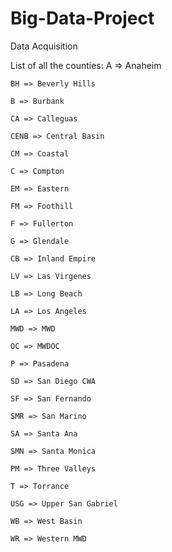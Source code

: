 # Big-Data-Project
Data Acquisition

List of all the counties:
	A => Anaheim
	
	BH => Beverly Hills
	
	B => Burbank
	
	CA => Calleguas
	
	CENB => Central Basin
	
	CM => Coastal
	
	C => Compton
	
	EM => Eastern
	
	FM => Foothill
	
	F => Fullerton
	
	G => Glendale
	
	CB => Inland Empire
	
	LV => Las Virgenes
	
	LB => Long Beach
	
	LA => Los Angeles
	
	MWD => MWD
	
	OC => MWDOC
	
	P => Pasadena
	
	SD => San Diego CWA
	
	SF => San Fernando
	
	SMR => San Marino
	
	SA => Santa Ana
	
	SMN => Santa Monica
	
	PM => Three Valleys
	
	T => Torrance
	
	USG => Upper San Gabriel
	
	WB => West Basin
	
	WR => Western MWD
	

